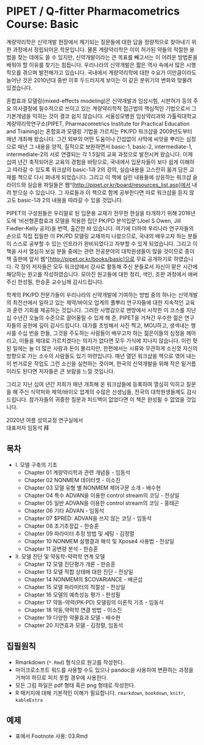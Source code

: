 # PIPET / Q-fitter Pharmacometrics Course: Basic

계량약리학은 신약개발 현장에서 제기되는 질문들에 대한 답을 정량적으로 찾아내기 위한 과정에서 정립되어온 학문입니다. 물론 계량약리학은 이미 허가된 약들의 적절한 용법을 찾는 데에도 쓸 수 있지만, 신약개발이라는 큰 목표를 빼고서는 이 어려운 방법론을 배워야 할 이유를 찾기는 힘듭니다. 우리나라의 신약개발은 짧은 역사 속에서 많은 시행착오를 겪으며 발전해가고 있습니다. 국내에서 계량약리학에 대한 수요가 이만큼이라도 늘어난 것은 2010년대 중반 이후 두드러지게 보이는 이 같은 분위기의 변화와 맞물려 있겠습니다. 

혼합효과 모델링(mixed-effects modeling)은 신약개발과 임상시험, 시판허가 등의 주요 의사결정에 필수적으로 쓰이고 있는 계량약리학적 접근법의 핵심적인 기법으로서 그 기본개념을 익히는 것이 결코 쉽지 않습니다. 서울성모병원 임상약리과와 가톨릭대학교 계량약리학연구소(PIPET, Pharmacometrics Institute for Practical Education and Training)는 혼합효과 모델링 기법을 가르치는 PK/PD 워크샵을 2009년도부터 매년 개최해 왔습니다. 그간 외부의 어떤 도움이나 간섭없이 사막에 씨앗을 뿌리는 심정으로 매년 그 내용을 양적, 질적으로 보완하면서 basic-1, basic-2, intermediate-1, intermediate-2의 서로 연결되는 각 1.5일의 교육 과정으로 발전시켜 왔습니다. 이제 십여 년간 축적되어온 교육의 경험을 바탕으로, 국내에서 입문자들이 보다 쉽게 이해하고 따라갈 수 있도록 워크샵의 basic-1과 2의 강의, 실습내용을 고스란히 옮겨 담은 교재를 책으로 다시 펴내게 되었습니다. 그리고 이 책에 실린 내용들에 상응하는 워크샵 슬라이드와 실습용 파일들은 웹^[http://pipet.or.kr/board/resources_list.asp]에서  내려 받으실 수 있습니다. 그 자료들과 이 책으로 함께 공부한다면 따로 워크샵을 듣지 않고도 basic-1과 2의 내용을 따라갈 수 있을 것입니다. 

PIPET의 구성원들은 우리말로 된 입문용 교재가 전무한 현실을 타개하기 위해 2016년도에 ‘비선형혼합효과 모델을 적용한 집단 PK/PD 분석입문’(Joel S Owen, Jill Fiedler-Kelly 공저)을 번역, 출간한 바 있습니다. 여기에 더하여 우리나라 연구자들의 손으로 직접 집필한 이 PK/PD 모델링 교재까지 나왔으므로, 국내의 배우고자 하는 분들이 스스로 공부할 수 있는 인프라가 완비되었다고 자부할 수 있게 되었습니다. 그리고 이 책을 사서 열심히 보실 분들 중에는 관련 전공분야의 대학원생들이 많을 것이므로 종이책 출판에 앞서 웹^[http://pipet.or.kr/books/basic]으로 무료 공개하기로 하였습니다. 각 장의 저자들은 모두 워크샵에서 강사로 활동해 주신 분들로서 자신이 맡은 시간에 해당하는 원고를 작성하였습니다. 모아진 원고들에 대한 정리, 색인, 조판 과정에서 애써주신 한성필, 한승훈 교수님께 감사드립니다.

학계의 PK/PD 전문가들이 우리나라의 신약개발에 기여하는 방법 중의 하나는 신약개발의 최전선에서 일하고 있는 제약/바이오 업계의 풀뿌리 연구자들에 대한 지속적인 교육과 훈련 기회를 제공하는 것입니다. 그러한 사명감으로 맨땅에서 시작한 이 코스를 지난 십 수년간 오늘의 수준으로 끌어올릴 수 있게 해 준, PIPET을 거쳐간 우수한 젊은 연구자들의 공헌에 깊이 감사드립니다. 대가를 초빙해서 사진 찍고, MOU하고, 생색내는 행사를 수십 번을 한들, 그것을 주도하는 사람들이 배우고자 하는 젊은이들의 심정을 헤아리고, 이들을 제대로 가르치겠다는 의지가 없다면 모두 가식에 지나지 않습니다. 이런 헛된 일에는 늘 더 많은 사람과 돈이 몰리지만, 한편에서는 시류와 무관하게 소신껏 자신의 방향으로 가는 소수의 사람들도 있기 마련입니다. 매년 열던 워크샵을 책으로 엮어 내는 이 번거로운 작업도 그런 소신을 실천하는 것이며, 한국의 신약개발을 위해 작은 밑거름이라도 된다면 저자들은 큰 보람을 느낄 것입니다. 

그리고 지난 십여 년간 저희가 매년 개최해 온 워크샵들에 등록하여 열심히 익히고 질문을 해 주신 식약처와 제약/바이오 업계의 수많은 선생님들, 전국의 대학원생들께도 감사 드립니다. 참가자들의 귀중한 질문과 피드백이 없었다면 이 책은 완성될 수 없었을 것입니다. 

2020년 여름 성의교정 연구실에서   
대표저자 임동석 拜

## 목차

- I. 모델 구축의 기초
    - Chapter 01 계량약리학과 관련 개념들 - 임동석
    - Chapter 02 NONMEM 데이터셋 - 이소진
    - Chapter 03 모델 유형 별 NONMEM 제어구문 소개 - 배수현
    - Chapter 04 특수 ADVAN을 이용한 control stream의 코딩 - 전상일
    - Chapter 05 일반 ADVAN을 이용한 control stream의 코딩 - 홍태곤
    - Chapter 06 기타 ADVAN - 임동석
    - Chapter 07 $PRED: ADVAN을 쓰지 않는 코딩 - 임동석
    - Chapter 08 초기추정값 - 한승훈
    - Chapter 09 파라미터 추정 방법 및 세팅 - 김정렬
    - Chapter 10 NONMEM 실행결과 해석 및 Xpose4 사용법 - 전상일
    - Chapter 11 공변량 분석 - 한승훈
- II. 모델 진단 및 약동학-약력학 연계 모델
	- Chapter 12 모델 진단평가 개론 - 한승훈
    - Chapter 13 모델 적합 상태에 대한 진단 - 전상일
    - Chapter 14 NONMEM의 $COVARIANCE - 배균섭
    - Chapter 15 모델 파라미터의 적절성 - 전상일
    - Chapter 16 모델의 예측성능 평가 - 한성필
    - Chapter 17 약동-약력(PK-PD) 모델링의 이론적 기초 - 임동석
    - Chapter 18 약동,약력학 연결 방법 - 이소진
    - Chapter 19 다양한 약물효과 모델 - 배수현
    - Chapter 20 지연효과 모델 - 김정렬, 임동석

## 집필원칙

- Rmarkdown (`*.Rmd`) 형식으로 원고를 작성한다.
- 마이크로소프트 워드를 사용할 수도 있으나 pandoc을 사용하여 변환하는 과정을 거쳐야 하므로 피치 못할 경우에 사용한다.
- 모든 그림 파일은 pdf 형태 혹은 png 형태로 작성한다.
- R 패키지에 대해 기본적인 이해가 필요합니다. `rmarkdown`, `bookdown`, `knitr`, `kableExtra`

## 예제

- 표에서 Footnote 사용: 03.Rmd


